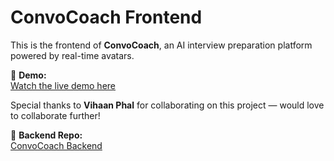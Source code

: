 # ConvoCoach Frontend

This is the frontend of **ConvoCoach**, an AI interview preparation platform powered by real-time avatars.

🎥 **Demo:**  
[Watch the live demo here](https://arizonastateu-my.sharepoint.com/:v:/g/personal/bsahni_sundevils_asu_edu/EVlGdagD9YVHvO3VaK9DAZUB0eUKiFowuly6olaqmZlmCg?e=bVdwT0)

Special thanks to **Vihaan Phal** for collaborating on this project — would love to collaborate further!

🧠 **Backend Repo:**  
[ConvoCoach Backend](https://github.com/bismansahni/ConvoCoach-Backend)
